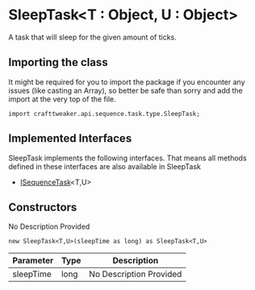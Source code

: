 # SleepTask&LT;T : Object, U : Object&GT;

A task that will sleep for the given amount of ticks.

## Importing the class

It might be required for you to import the package if you encounter any issues (like casting an Array), so better be safe than sorry and add the import at the very top of the file.
```zenscript
import crafttweaker.api.sequence.task.type.SleepTask;
```


## Implemented Interfaces
SleepTask implements the following interfaces. That means all methods defined in these interfaces are also available in SleepTask

- [ISequenceTask](/vanilla/api/sequence/task/ISequenceTask)&lt;T,U&gt;

## Constructors

No Description Provided
```zenscript
new SleepTask<T,U>(sleepTime as long) as SleepTask<T,U>
```
| Parameter | Type | Description |
|-----------|------|-------------|
| sleepTime | long | No Description Provided |




